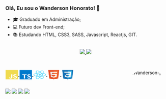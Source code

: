 ### Olá, Eu sou o Wanderson Honorato! 👋

- 🎓 Graduado em Administração;
- 💻 Futuro dev Front-end;
- 📚 Estudando HTML, CSS3, SASS, Javascript, Reactjs, GIT.

<br>

<div align="center">
  <a href="https://github.com/WandersonHonorato">
  <img height="180m" src="https://github-readme-stats.vercel.app/api?username=karanalpe&show_icons=true)?username=WandersonHonorato&show_icons=true&theme=gruvbox&include_all_commits=true&count_private=false"/>
  <img height="180" src="https://github-readme-stats.vercel.app/api/top-langs/?username=karanalpe&layout=compact)](https://github.com/anuraghazra/github-readme-stats)"/>
</div>

##

<div style="display: inline_block"><br>
  <img align="center" alt="Andin-Js" height="30" width="40" src="https://raw.githubusercontent.com/devicons/devicon/master/icons/javascript/javascript-plain.svg">
  <img align="center" alt="Andin-Ts" height="30" width="40" src="https://raw.githubusercontent.com/devicons/devicon/master/icons/typescript/typescript-plain.svg">
  <img align="center" alt="Andin-React" height="30" width="40" src="https://raw.githubusercontent.com/devicons/devicon/master/icons/react/react-original.svg">
  <img align="center" alt="Andin-HTML" height="30" width="40" src="https://raw.githubusercontent.com/devicons/devicon/master/icons/html5/html5-original.svg">
  <img align="center" alt="Andin-CSS" height="30" width="40" src="https://raw.githubusercontent.com/devicons/devicon/master/icons/css3/css3-original.svg">
 <img align="right" alt="Wanderson-pic" height="150" style="border-radius:50px;" 
 src="https://media.fortniteapi.io/images/7d25200-76eb131-9df015b-bb60f15/transparent.png">
</div>
  
  ##
 
<div> 
    <a href="https://instagram.com/andin_honorato" target="_blank"><img src="https://img.shields.io/badge/-Instagram-%23E4405F?style=for-the-badge&logo=instagram&logoColor=white" target="_blank"></a>
    <a href="#"><img src="https://img.shields.io/badge/Discord-7289DA?style=for-the-badge&logo=discord&logoColor=white" target="_blank"></a> 
    <a href = ""><img src="https://img.shields.io/badge/-Gmail-%23333?style=for-the-badge&logo=gmail&logoColor=white" target="_blank"></a>
    <a href="https://www.linkedin.com/in/wanderson-honorato-5a6920190/" target="_blank"><img src="https://img.shields.io/badge/-LinkedIn-%230077B5?style=for-the-badge&logo=linkedin&logoColor=white" target="_blank"></a>    
</div>



